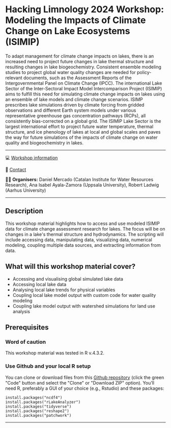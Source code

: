 # Hacking Limnology 2024 Workshop: Modeling the Impacts of Climate Change on Lake Ecosystems (ISIMIP)

To adapt management for climate change impacts on lakes, there is an increased need to project future changes in lake thermal structure and resulting changes in lake biogeochemistry. Consistent ensemble modeling studies to project global water quality changes are needed for policy-relevant documents, such as the Assessment Reports of the Intergovernmental Panel on Climate Change (IPCC). The international Lake Sector of the Inter-Sectoral Impact Model Intercomparison Project (ISIMIP) aims to fulfill this need for simulating climate change impacts on lakes using an ensemble of lake models and climate change scenarios. ISIMP prescribes lake simulations driven by climate forcing from gridded observations and different Earth system models under various representative greenhouse gas concentration pathways (RCPs), all consistently bias-corrected on a global grid. The ISIMIP Lake Sector is the largest international effort to project future water temperature, thermal structure, and ice phenology of lakes at local and global scales and paves the way for future simulations of the impacts of climate change on water quality and biogeochemistry in lakes.

-----

:computer: [Workshop information](https://aquaticdatasciopensci.github.io/day1-climate-change/)

:email: [Contact](mailto:rladwig@ecos.au.dk)

:teacher: **Organisers:** Daniel Mercado (Catalan Institute for Water Resources Research), Ana Isabel Ayala-Zamora (Uppsala University), Robert Ladwig (Aarhus University)

-----

## Description

This workshop material highlights how to access and use modeled ISIMIP data for climate change assessment research for lakes. The focus will be on changes in a lake's thermal structure and hydrodynamics. The scripting will include accessing data, manipulating data, visualizing data, numerical modeling, coupling multiple data sources, and extracting information from data.

## What will this workshop material cover?

  - Accessing and visualising global simulated lake data
  - Accessing local lake data
  - Analysing local lake trends for physical variables
  - Coupling local lake model output with custom code for water quality modeling
  - Coupling lake model output with watershed simulations for land use analysis

## Prerequisites

### Word of caution
  This workshop material was tested in R v.4.3.2.

### Use Github and your local R setup
   You can clone or download files from this [Github repository](https://github.com/ISIMIP-LAKE/HackingLimnology2024-ISIMIP) (click the green "Code" button and select the "Clone" or "Download ZIP" option).
  You’ll need R, preferably a GUI of your choice (e.g., Rstudio) and these packages:
  ```
  install.packages("ncdf4")
  install.packages("rLakeAnalyzer")
  install.packages("tidyverse")
  install.packages("reshape2")
  install.packages("patchwork")
  ```
-----
